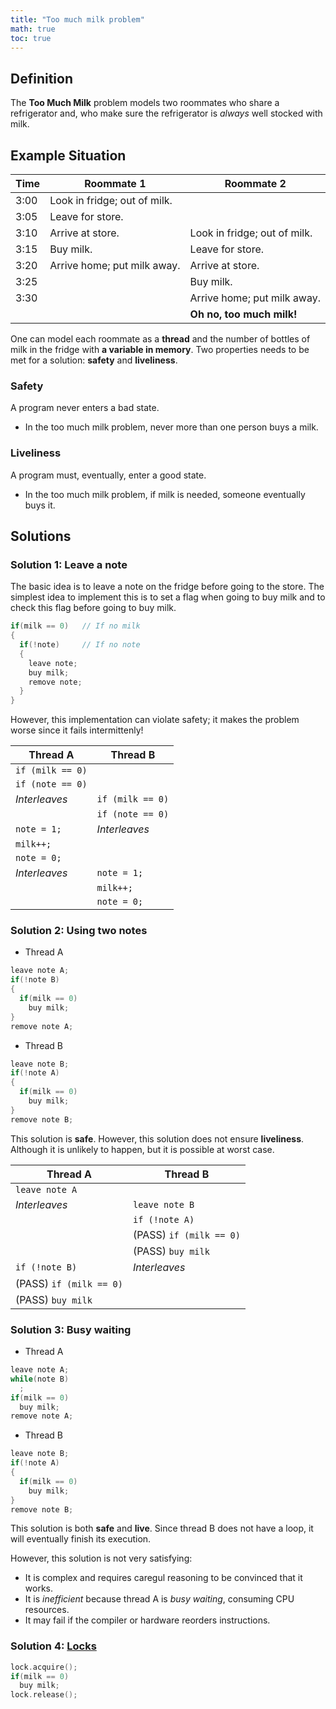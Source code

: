 ```yaml
---
title: "Too much milk problem"
math: true
toc: true
---
```


## Definition
The **Too Much Milk** problem models two roommates who share a refrigerator and, who make sure the refrigerator is _always_ well stocked with milk.

## Example Situation
| Time | Roommate 1                   | Roommate 2                   |
| ---- | ---------------------------- | ---------------------------- |
| 3:00 | Look in fridge; out of milk. |                              |
| 3:05 | Leave for store.             |                              |
| 3:10 | Arrive at store.             | Look in fridge; out of milk. |
| 3:15 | Buy milk.                    | Leave for store.             |
| 3:20 | Arrive home; put milk away.  | Arrive at store.             |
| 3:25 |                              | Buy milk.                    |
| 3:30 |                              | Arrive home; put milk away.  |
|      |                              | **Oh no, too much milk!**    |

One can model each roommate as a **thread** and the number of bottles of milk in the fridge with **a variable in memory**. Two properties needs to be met for a solution: **safety** and **liveliness**.

### Safety
A program never enters a bad state.
- In the too much milk problem, never more than one person buys a milk.

### Liveliness
A program must, eventually, enter a good state.
- In the too much milk problem, if milk is needed, someone eventually buys it.

## Solutions
### Solution 1: Leave a note
The basic idea is to leave a note on the fridge before going to the store. The simplest idea to implement this is to set a flag when going to buy milk and to check this flag before going to buy milk.

```C
if(milk == 0)   // If no milk
{
  if(!note)     // If no note
  {
    leave note;
    buy milk;
    remove note;
  }
}
```

However, this implementation can violate safety; it makes the problem worse since it fails intermittenly!

| Thread A         | Thread B         |
| ---------------- | ---------------- |
| `if (milk == 0)` |                  |
| `if (note == 0)` |                  |
| _Interleaves_    | `if (milk == 0)` |
|                  | `if (note == 0)` |
| `note = 1;`      | _Interleaves_    |
| `milk++;`        |                  |
| `note = 0;`      |                  |
| _Interleaves_    | `note = 1;`      |
|                  | `milk++;`        |
|                  | `note = 0;`      |

### Solution 2: Using two notes
- Thread A
```C
leave note A;
if(!note B)
{
  if(milk == 0)
	buy milk;
}
remove note A;
```
- Thread B
```C
leave note B;
if(!note A)
{
  if(milk == 0)
	buy milk;
}
remove note B;
```

This solution is **safe**. However, this solution does not ensure **liveliness**. Although it is unlikely to happen, but it is possible at worst case.

| Thread A              | Thread B              |
| --------------------- | --------------------- |
| `leave note A`        |                       |
| _Interleaves_         | `leave note B`        |
|                       | `if (!note A)`        |
|                       | (PASS) `if (milk == 0)` |
|                       | (PASS) `buy milk`       |
| `if (!note B)`        | _Interleaves_         |
| (PASS) `if (milk == 0)` |                       |
| (PASS) `buy milk`       |                       |


### Solution 3: Busy waiting
- Thread A
```C
leave note A;
while(note B)
  ;
if(milk == 0)
  buy milk;
remove note A;
```

- Thread B
```C
leave note B;
if(!note A)
{
  if(milk == 0)
    buy milk;
}
remove note B;
```

This solution is both **safe** and **live**. Since thread B does not have a loop, it will eventually finish its execution.

However, this solution is not very satisfying:

- It is complex and requires caregul reasoning to be convinced that it works.
- It is _inefficient_ because thread A is _busy waiting_, consuming CPU resources.
- It may fail if the compiler or hardware reorders instructions.

### Solution 4: [Locks](Lock.md)
```C
lock.acquire();
if(milk == 0)
  buy milk;
lock.release();
```
